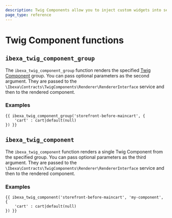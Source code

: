 ```yaml
---
description: Twig Components allow you to inject custom widgets into selected templates
page_type: reference
---
```


# Twig Component functions

## `ibexa_twig_component_group`

The `ibexa_twig_component_group` function renders the specified [Twig Component](components.md) group.
You can pass optional parameters as the second argument. They are passed to the `\Ibexa\Contracts\TwigComponents\Renderer\RendererInterface` service and then to the rendered component.

### Examples

``` hmml+twig
{{ ibexa_twig_component_group('storefront-before-maincart', {
    'cart' : cart|default(null)
}) }}
```

## `ibexa_twig_component`

The `ibexa_twig_component` function renders a single Twig Component from the specified group.
You can pass optional parameters as the third argument. They are passed to the `\Ibexa\Contracts\TwigComponents\Renderer\RendererInterface` service and then to the rendered component.

### Examples

``` hmml+twig
{{ ibexa_twig_component('storefront-before-maincart', 'my-component', {
    'cart' : cart|default(null)
}) }}
```
